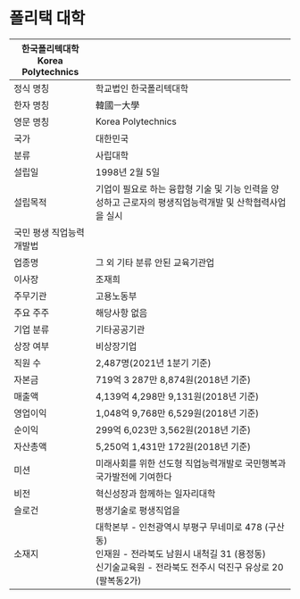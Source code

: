 # 폴리택 대학

|한국폴리텍대학 </br> Korea Polytechnics||
|---|---|
|정식 명칭|학교법인 한국폴리텍대학|
|한자 명칭|韓國ㅡ大學|
|영문 명칭|Korea Polytechnics|
|국가|대한민국|
|분류|사립대학|
|설립일|1998년 2월 5일|
|설립목적|기업이 필요로 하는 융합형 기술 및 기능 인력을 양성하고 근로자의 평생직업능력개발 및 산학협력사업을 실시
국민 평생 직업능력 개발법|
|업종명|그 외 기타 분류 안된 교육기관업|
|이사장|조재희|
|주무기관|고용노동부|
|주요 주주|해당사항 없음|
|기업 분류|기타공공기관|
|상장 여부|비상장기업|
|직원 수|2,487명(2021년 1분기 기준)|
|자본금|719억 3 287만 8,874원(2018년 기준)|
|매출액|4,139억 4,298만 9,131원(2018년 기준)|
|영업이익|1,048억 9,768만 6,529원(2018년 기준)|
|순이익|299억 6,023만 3,562원(2018년 기준)|
|자산총액|5,250억 1,431만 172원(2018년 기준)|
|미션|미래사회를 위한 선도형 직업능력개발로 국민행복과 국가발전에 기여한다|
|비전|혁신성장과 함께하는 일자리대학|
|슬로건|평생기술로 평생직업을|
|소재지|대학본부 - 인천광역시 부평구 무네미로 478 (구산동) </br> 인재원 - 전라북도 남원시 내척길 31 (용정동) </br> 신기술교육원 - 전라북도 전주시 덕진구 유상로 20 (팔복동2가)|